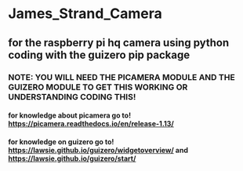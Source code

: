 # James_Strand_Camera
## for the raspberry pi hq camera using python coding with the guizero pip package

### NOTE: YOU WILL NEED THE PICAMERA MODULE AND THE GUIZERO MODULE TO GET THIS WORKING OR UNDERSTANDING CODING THIS!

#### for knowledge about picamera go to! https://picamera.readthedocs.io/en/release-1.13/

#### for knowledge on guizero go to! https://lawsie.github.io/guizero/widgetoverview/ and https://lawsie.github.io/guizero/start/


